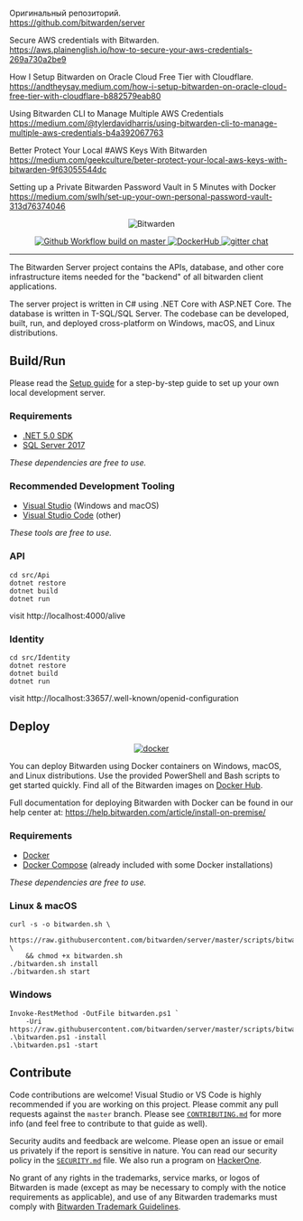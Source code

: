 Оригинальный репозиторий.  
https://github.com/bitwarden/server

Secure AWS credentials with Bitwarden.  
https://aws.plainenglish.io/how-to-secure-your-aws-credentials-269a730a2be9


How I Setup Bitwarden on Oracle Cloud Free Tier with Cloudflare.  
https://andtheysay.medium.com/how-i-setup-bitwarden-on-oracle-cloud-free-tier-with-cloudflare-b882579eab80


Using Bitwarden CLI to Manage Multiple AWS Credentials  
https://medium.com/@tylerdavidharris/using-bitwarden-cli-to-manage-multiple-aws-credentials-b4a392067763


Better Protect Your Local #AWS Keys With Bitwarden  
https://medium.com/geekculture/beter-protect-your-local-aws-keys-with-bitwarden-9f63055544dc


Setting up a Private Bitwarden Password Vault in 5 Minutes with Docker  
https://medium.com/swlh/set-up-your-own-personal-password-vault-313d76374046


<p align="center">
  <img src="https://github.com/bitwarden/brand/blob/master/screenshots/apps-combo-logo.png" alt="Bitwarden" />
</p>
<p align="center">
  <a href="https://github.com/bitwarden/server/actions/workflows/build.yml?query=branch:master" target="_blank">
    <img src="https://github.com/bitwarden/server/actions/workflows/build.yml/badge.svg?branch=master" alt="Github Workflow build on master" />
  </a>
  <a href="https://hub.docker.com/u/bitwarden/" target="_blank">
    <img src="https://img.shields.io/docker/pulls/bitwarden/api.svg" alt="DockerHub" />
  </a>
  <a href="https://gitter.im/bitwarden/Lobby" target="_blank">
    <img src="https://badges.gitter.im/bitwarden/Lobby.svg" alt="gitter chat" />
  </a>
</p>

-------------------

The Bitwarden Server project contains the APIs, database, and other core infrastructure items needed for the "backend" of all bitwarden client applications.

The server project is written in C# using .NET Core with ASP.NET Core. The database is written in T-SQL/SQL Server. The codebase can be developed, built, run, and deployed cross-platform on Windows, macOS, and Linux distributions.

## Build/Run

Please read the [Setup guide](https://github.com/bitwarden/server/blob/master/SETUP.md) for a step-by-step guide to set up your own local development server.

### Requirements

- [.NET 5.0 SDK](https://dotnet.microsoft.com/download)
- [SQL Server 2017](https://docs.microsoft.com/en-us/sql/index)

*These dependencies are free to use.*

### Recommended Development Tooling

- [Visual Studio](https://www.visualstudio.com/vs/) (Windows and macOS)
- [Visual Studio Code](https://code.visualstudio.com/) (other)

*These tools are free to use.*

### API

```
cd src/Api
dotnet restore
dotnet build
dotnet run
```

visit http://localhost:4000/alive

### Identity

```
cd src/Identity
dotnet restore
dotnet build
dotnet run
```

visit http://localhost:33657/.well-known/openid-configuration

## Deploy

<p align="center">
  <a href="https://hub.docker.com/u/bitwarden/" target="_blank">
    <img src="https://i.imgur.com/SZc8JnH.png" alt="docker" />
  </a>
</p>

You can deploy Bitwarden using Docker containers on Windows, macOS, and Linux distributions. Use the provided PowerShell and Bash scripts to get started quickly. Find all of the Bitwarden images on [Docker Hub](https://hub.docker.com/u/bitwarden/).

Full documentation for deploying Bitwarden with Docker can be found in our help center at: https://help.bitwarden.com/article/install-on-premise/

### Requirements

- [Docker](https://www.docker.com/community-edition#/download)
- [Docker Compose](https://docs.docker.com/compose/install/) (already included with some Docker installations)

*These dependencies are free to use.*

### Linux & macOS

```
curl -s -o bitwarden.sh \
    https://raw.githubusercontent.com/bitwarden/server/master/scripts/bitwarden.sh \
    && chmod +x bitwarden.sh
./bitwarden.sh install
./bitwarden.sh start
```

### Windows

```
Invoke-RestMethod -OutFile bitwarden.ps1 `
    -Uri https://raw.githubusercontent.com/bitwarden/server/master/scripts/bitwarden.ps1
.\bitwarden.ps1 -install
.\bitwarden.ps1 -start
```

## Contribute

Code contributions are welcome! Visual Studio or VS Code is highly recommended if you are working on this project. Please commit any pull requests against the `master` branch. Please see [`CONTRIBUTING.md`](CONTRIBUTING.md) for more info (and feel free to contribute to that guide as well).

Security audits and feedback are welcome. Please open an issue or email us privately if the report is sensitive in nature. You can read our security policy in the [`SECURITY.md`](SECURITY.md) file. We also run a program on [HackerOne](https://hackerone.com/bitwarden).

No grant of any rights in the trademarks, service marks, or logos of Bitwarden is made (except as may be necessary to comply with the notice requirements as applicable), and use of any Bitwarden trademarks must comply with [Bitwarden Trademark Guidelines](https://github.com/bitwarden/server/blob/master/TRADEMARK_GUIDELINES.md).

